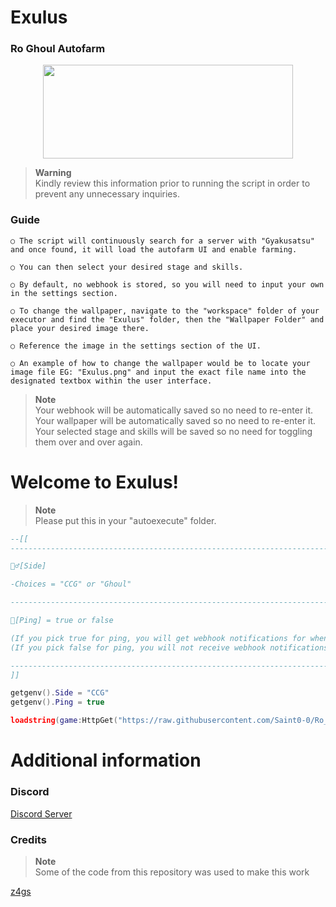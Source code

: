 # Exulus
### Ro Ghoul Autofarm

<p align="center">
  <img width="400" height="150" src="https://cdn.discordapp.com/attachments/946300197489758219/1069997586552987739/DALLE_2023-01-31_18.06.28_-_3d_synthwave_kaneki_from_the_anime_ro_ghoul_in_a_city.png">
</p>

> **Warning**\
> Kindly review this information prior to running the script in order to prevent any unnecessary inquiries.

### Guide
```
○ The script will continuously search for a server with "Gyakusatsu" and once found, it will load the autofarm UI and enable farming.

○ You can then select your desired stage and skills.

○ By default, no webhook is stored, so you will need to input your own in the settings section.

○ To change the wallpaper, navigate to the "workspace" folder of your executor and find the "Exulus" folder, then the "Wallpaper Folder" and place your desired image there.

○ Reference the image in the settings section of the UI.

○ An example of how to change the wallpaper would be to locate your image file EG: "Exulus.png" and input the exact file name into the designated textbox within the user interface.
```

> **Note**\
> Your webhook will be automatically saved so no need to re-enter it.\
> Your wallpaper will be automatically saved so no need to re-enter it.\
> Your selected stage and skills will be saved so no need for toggling them over and over again.

# Welcome to Exulus!

> **Note**\
> Please put this in your "autoexecute" folder.

```lua
--[[
-----------------------------------------------------------------------------------------------------------------------------

🧟‍♂️[Side]

-Choices = "CCG" or "Ghoul"

-----------------------------------------------------------------------------------------------------------------------------

🔔[Ping] = true or false

(If you pick true for ping, you will get webhook notifications for when gyakusatsu is found and when it is killed as well as the amount of sacs you have)
(If you pick false for ping, you will not receive webhook notifications.)

-----------------------------------------------------------------------------------------------------------------------------
]]

getgenv().Side = "CCG"
getgenv().Ping = true

loadstring(game:HttpGet("https://raw.githubusercontent.com/Saint0-0/Ro_Ghoul_Autofarm/main/Main.lua"))()
```
# Additional information

### Discord
[Discord Server](https://dsc.gg/SaintX)

### Credits
> **Note**\
> Some of the code from this repository was used to make this work

[z4gs](https://github.com/z4gs/scripts)
